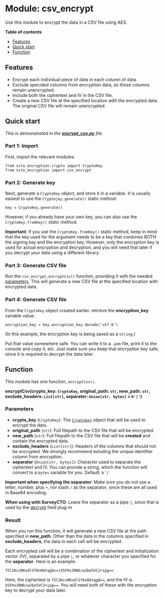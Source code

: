 # Module: csv_encrypt

Use this module to encrypt the data in a CSV file using AES.

**Table of contents**

* [Features](#features)
* [Quick start](#quick-start)
* [Function](#function)

## Features

* Encrypt each individual piece of data in each column of data.
* Exclude specided columns from encryption data, so those columns remain unencrypted.
* Include both the ciphertext and IV in the CSV file.
* Create a new CSV file at the specified location with the encrypted data. The original CSV file will remain unencrypted.

## Quick start

*This is demonstrated in the [**encrypt_csv.py**](../source/encrypt_csv.py) file.*

### Part 1: Import

First, import the relevant modules:

    from scto_encryption.crypto import CryptoKey
    from scto_encryption import csv_encrypt

### Part 2: Generate key

Next, generate a `CryptoKey` object, and store it in a variable. It is usually easiest to use the `Cryptojey.generate()` static method:

    key = CryptoKey.generate()

However, if you already have your own key, you can also use the `CryptoKey.fromKey()` static method.

**Important**: If you use the `CryptoKey.fromKey()` static method, keep in mind that the key used for the argument needs to be a key that combines BOTH the signing key and the encryption key. However, only the encryption key is used for actual encryption and decryption, and you will need that later if you decrypt your data using a different library.

### Part 3: Generate CSV file

Run the `csv_encrypt.encryptCsv()` function, providing it with the needed [parameters](#parameters). This will generate a new CSV file at the specified location with encrypted data.

### Part 4: Generate CSV file

From the `CryptoKey` object created earlier. retrieve the **encryption_key** variable value:

    encryption_key = key.encryption_key.decode('utf-8')

(In this example, the encryption key is being saved as a `string`.)

Put that value somewhere safe. You can write it to a `.pem` file, print it to the console and copy it, etc. Just make sure you keep that encryption key safe, since it is required to decrypt the data later.

## Function

This module has one function, `encryptCsv()`.

**encryptCsv(crypto_key: `CryptoKey`, original_path: `str`, new_path: `str`, exclude_headers: `List[str]`, separator: `Union[str, bytes]` = `b'|'`)**

### Parameters

* **crypto_key** (`CryptoKey`): The [`Cryptokey`](crypto.md#cryptokey) object that will be used to encrypt the data.
* **original_path** (`str`): Full filepath to the CSV file that will be encrypted.
* **new_path** (`str`): Full filepath to the CSV file that will be **created** and contain the encrypted data.
* **exclude_headers** (`List[str]`): Headers of the columns that should not be encrypted. We strongly recommend exluding the unique identifier column from encryption.
* **separator** (`Union[str, bytes]`): Character used to separate the ciphertext and IV. You can provide a string, which the function will convert to a `bytes` variable for you. Default: `b'|'`

**Important when specifying the separator**: Make sure you do not use a letter, number, plus `+`, nor slash `/` as the separator, since these are all used in Base64 encoding.

**When using with SurveyCTO**: Leave the separator as a pipe `|`, since that is used by the [decrypt](https://github.com/surveycto/decrypt/blob/main/README.md) field plug-in

### Result

When you run this function, it will generate a new CSV file at the path specified in **new_path**. Other than the data in the columns specified in **exclude_headers**, the data in each cell will be encrypted.

Each encrypted cell will be a combination of the ciphertext and initialization vector (IV), separated by a pipe `|`, or whatever character you specified for the **separator**. Here is an example:

    f5l2KcvRKodlSf6n06tqgQ==|XSFHs2RWb/w2bo5VC2+ipg==

Here, the ciphertext is `f5l2KcvRKodlSf6n06tqgQ==`, and the IV is `XSFHs2RWb/w2bo5VC2+ipg==`. You will need both of these with the encryption key to decrypt your data later.
